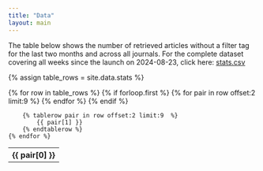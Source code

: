 ```yaml
---
title: "Data"
layout: main
---
```


<div class="container">
<p>The table below shows the number of retrieved articles without a filter tag for the last two months and across all journals. For the complete dataset covering all weeks since the launch on 2024-08-23, click here: <a href="./json/stats.csv">stats.csv</a></p>

{% assign table_rows = site.data.stats %}

<table class="table table-hover table-sm">
    {% for row in table_rows %}
        {% if forloop.first %}
            <tr>
                {% for pair in row offset:2 limit:9 %}
                    <th>
                        {{ pair[0] }}
                    </th>
                {% endfor %}
            </tr>
        {% endif %}

        {% tablerow pair in row offset:2 limit:9  %}
            {{ pair[1] }}
        {% endtablerow %}
    {% endfor %}
</table>
</div>